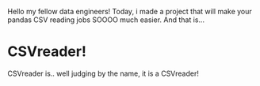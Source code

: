 Hello my fellow data engineers! Today, i made a project that will make your pandas CSV reading jobs SOOOO much easier.
And that is...
# CSVreader!

CSVreader is.. well judging by the name, it is a CSVreader!